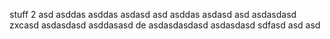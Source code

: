 stuff
 2
asd
asddas
asddas
asdasd
asd
asddas
asdasd
asd
asdasdasd
zxcasd
asdasdasd
asddasasd
de
asdasdasdasd
asdasdasd
sdfasd
asd
asd
